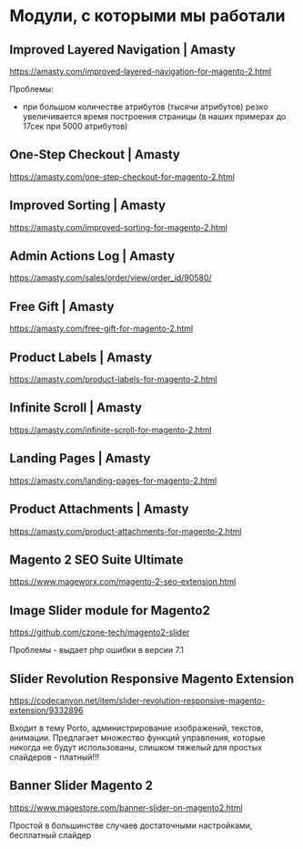 # Модули, с которыми мы работали

## Improved Layered Navigation | Amasty
https://amasty.com/improved-layered-navigation-for-magento-2.html

Проблемы:
- при большом количестве атрибутов (тысячи атрибутов) резко увеличивается время построения страницы (в наших примерах до 17сек при 5000 атрибутов)

## One-Step Checkout | Amasty
https://amasty.com/one-step-checkout-for-magento-2.html

## Improved Sorting | Amasty
https://amasty.com/improved-sorting-for-magento-2.html

## Admin Actions Log  | Amasty
https://amasty.com/sales/order/view/order_id/90580/

## Free Gift | Amasty
https://amasty.com/free-gift-for-magento-2.html

## Product Labels | Amasty
https://amasty.com/product-labels-for-magento-2.html

## Infinite Scroll | Amasty
https://amasty.com/infinite-scroll-for-magento-2.html

## Landing Pages | Amasty
https://amasty.com/landing-pages-for-magento-2.html

## Product Attachments | Amasty
https://amasty.com/product-attachments-for-magento-2.html

## Magento 2 SEO Suite Ultimate
https://www.mageworx.com/magento-2-seo-extension.html

## Image Slider module for Magento2
https://github.com/czone-tech/magento2-slider

Проблемы - выдает php ошибки в версии 7.1

## Slider Revolution Responsive Magento Extension
https://codecanyon.net/item/slider-revolution-responsive-magento-extension/9332896

Входит в тему Porto, администрирование изображений, текстов, анимации. Предлагает множество функций управления, которые никогда не будут использованы, слишком тяжелый для простых слайдеров - платный!!!

## Banner Slider Magento 2
https://www.magestore.com/banner-slider-on-magento2.html

Простой в большинстве случаев достаточными настройками, бесплатный слайдер
